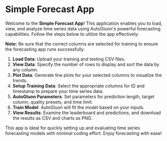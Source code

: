 # Simple Forecast App
Welcome to the **Simple Forecast App**! This application enables you to load, view, and analyze time series data using AutoGluon's powerful forecasting capabilities. Follow the steps below to utilize the app effectively:
         
**Note:** Be sure that the correct columns are selected for training to ensure the forecasting app runs successfully.
1. **Load Data**: Upload your training and testing CSV files.
2. **View Data**: Specify the number of rows to display and sort the data by any column.
3. **Plot Data**: Generate line plots for your selected columns to visualize the trends.
4. **Setup Training Data**: Select the appropriate columns for ID and timestamp to prepare your time series data.
5. **AutoGluon Parameters**: Set parameters for prediction length, target column, quality presets, and time limit.
6. **Train Model**: AutoGluon will fit the model based on your inputs.
7. **View Results**: Examine the leaderboard and predictions, and download the results as CSV and charts as PNG.

This app is ideal for quickly setting up and evaluating time series forecasting models with minimal coding effort. Enjoy forecasting with ease!